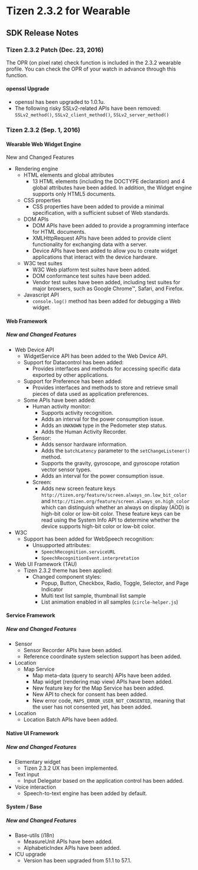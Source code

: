 # Tizen 2.3.2 for Wearable

## SDK Release Notes

### Tizen 2.3.2 Patch (Dec. 23, 2016)

The OPR (on pixel rate) check function is included in the 2.3.2 wearable profile. You can check the OPR of your watch in advance through this function.

#### openssl Upgrade

- openssl has been upgraded to 1.0.1u.
- The following risky SSLv2-related APIs have been removed:
  `SSLv2_method()`, `SSLv2_client_method()`, `SSLv2_server_method()`



### Tizen 2.3.2 (Sep. 1, 2016)

#### Wearable Web Widget Engine

New and Changed Features

- Rendering engine
  - HTML elements and global attributes
    - 13 HTML elements (including the DOCTYPE declaration) and 4 global attributes have been added. In addition, the Widget engine supports only HTML5 documents.
  - CSS properties
    - CSS properties have been added to provide a minimal specification, with a sufficient subset of Web standards.
  - DOM APIs
    - DOM APIs have been added to provide a programming interface for HTML documents.
    - XMLHttpRequest APIs have been added to provide client functionality for exchanging data with a server.
    - Device APIs have been added to allow you to create widget applications that interact with the device hardware.
  - W3C test suites
    - W3C Web platform test suites have been added.
    - DOM conformance test suites have been added.
    - Vendor test suites have been added, including test suites for major browsers, such as Google Chrome&trade;, Safari, and Firefox.
  - Javascript API
    - `console.log()` method has been added for debugging a Web widget.

#### Web Framework

##### New and Changed Features

- Web Device API
  - WidgetService API has been added to the Web Device API.
  - Support for Datacontrol has been added:
    - Provides interfaces and methods for accessing specific data exported by other applications.
  - Support for Preference has been added:
    - Provides interfaces and methods to store and retrieve small pieces of data used as application preferences.
  - Some APIs have been added:
    - Human activity monitor:
      - Supports activity recognition.
      - Adds an interval for the power consumption issue.
      - Adds an `UNKNOWN` type in the Pedometer step status.
      - Adds the Human Activity Recorder.
    - Sensor:
      - Adds sensor hardware information.
      - Adds the `batchLatency` parameter to the `setChangeListener()` method.
      - Supports the gravity, gyroscope, and gyroscope rotation vector sensor types.
      - Adds an interval for the power consumption issue.
    - Screen:
      - Adds new screen feature keys `http://tizen.org/feature/screen.always_on.low_bit_color` and `http://tizen.org/feature/screen.always_on.high_color` which can distinguish whether an always on display (AOD) is high-bit color or low-bit color. These feature keys can be read using the System Info API to determine whether the device supports high-bit color or low-bit color.
- W3C
  - Support has been added for WebSpeech recognition:
    - Unsupported attributes:
      - `SpeechRecognition.serviceURL`
      - `SpeechRecognitionEvent.interpretation`
- Web UI Framework (TAU)
  - Tizen 2.3.2 theme has been applied:
    - Changed component styles:
      - Popup, Button, Checkbox, Radio, Toggle, Selector, and Page Indicator
      - Multi text list sample, thumbnail list sample
      - List animation enabled in all samples (`circle-helper.js`)

#### Service Framework

##### New and Changed Features

- Sensor
  - Sensor Recorder APIs have been added.
  - Reference coordinate system selection support has been added.
- Location
  - Map Service
    - Map meta-data (query to search) APIs have been added.
    - Map widget (rendering map view) APIs have been added.
    - New feature key for the Map Service has been added.
    - New API to check for consent has been added.
    - New error code, `MAPS_ERROR_USER_NOT_CONSENTED`, meaning that the user has not consented yet, has been added.
- Location
  - Location Batch APIs have been added.

#### Native UI Framework

##### New and Changed Features

- Elementary widget
  - Tizen 2.3.2 UX has been implemented.
- Text input
  - Input Delegator based on the application control has been added.
- Voice interaction
  - Speech-to-text engine has been added by default.

#### System / Base

##### New and Changed Features

- Base-utils (i18n)
  - MeasureUnit APIs have been added.
  - AlphabeticIndex APIs have been added.
- ICU upgrade
  - Version has been upgraded from 51.1 to 57.1.